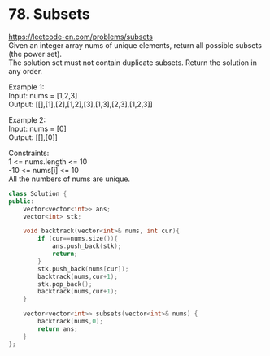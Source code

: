 # 78. Subsets
https://leetcode-cn.com/problems/subsets  
Given an integer array nums of unique elements, return all possible subsets (the power set).  
The solution set must not contain duplicate subsets. Return the solution in any order.  

Example 1:  
Input: nums = [1,2,3]  
Output: [[],[1],[2],[1,2],[3],[1,3],[2,3],[1,2,3]]  

Example 2:  
Input: nums = [0]  
Output: [[],[0]]  

Constraints:  
1 <= nums.length <= 10  
-10 <= nums[i] <= 10  
All the numbers of nums are unique.  

``` cpp
class Solution {
public:
    vector<vector<int>> ans;
    vector<int> stk;

    void backtrack(vector<int>& nums, int cur){
        if (cur==nums.size()){
            ans.push_back(stk);
            return;
        }
        stk.push_back(nums[cur]);
        backtrack(nums,cur+1);
        stk.pop_back();
        backtrack(nums,cur+1);  
    }

    vector<vector<int>> subsets(vector<int>& nums) {
        backtrack(nums,0);
        return ans;
    }
};
```
